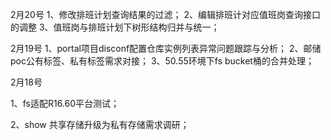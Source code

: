 2月20号
1、修改排班计划查询结果的过滤；
2、编辑排班计对应值班岗查询接口的调整
3、值班岗与排班计划下树形结构归并与统一；


2月19号
1、portal项目disconf配置仓库实例列表异常问题跟踪与分析；
2、邮储poc公有标签、私有标签需求对接；
3、50.55环境下fs bucket桶的合并处理；

2月18号

1、fs适配R16.60平台测试；

2、show 共享存储升级为私有存储需求调研；

